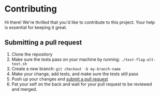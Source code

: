 # Contributing 


Hi there! We're thrilled that you'd like to contribute to this project. Your help is essential for keeping it great.


## Submitting a pull request

1. Clone the repository
1. Make sure the tests pass on your machine by running: `./test-flag-alt-text.sh`
1. Create a new branch: `git checkout -b my-branch-name`
1. Make your change, add tests, and make sure the tests still pass
1. Push up your changes and [submit a pull request](https://github.com/github/accessibility-alt-text-bot/compare)
1. Pat your self on the back and wait for your pull request to be reviewed and merged.


